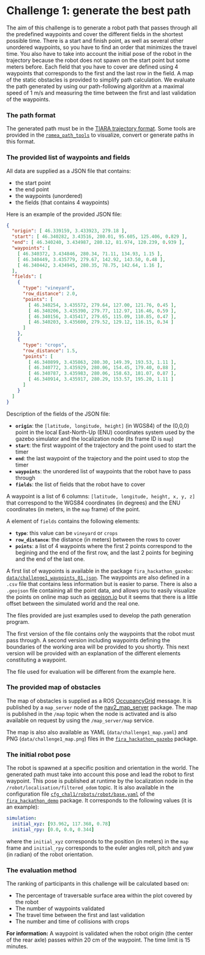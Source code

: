 # Challenge 1: generate the best path

The aim of this challenge is to generate a robot path that passes through all the predefined
waypoints and cover the different fields in the shortest possible time.
There is a start and finish point, as well as several other unordered waypoints, so you have to find
an order that minimizes the travel time.
You also have to take into account the initial pose of the robot in the trajectory because the robot
does not spawn on the start point but some meters before.
Each field that you have to cover are defined using 4 waypoints that corresponds to the first and
the last row in the field.
A map of the static obstacles is provided to simplify path calculation.
We evaluate the path generated by using our path-following algorithm at a maximal speed of 1 m/s
and measuring the time between the first and last validation of the waypoints.

### The path format

The generated path must be in the [TIARA trajectory
format](https://github.com/Romea/romea-ros-path-tools/blob/main/doc/tiara_format.md).
Some tools are provided in the [`romea_path_tools`](https://github.com/Romea/romea-ros-path-tools)
to visualize, convert or generate paths in this format.


### The provided list of waypoints and fields

All data are supplied as a JSON file that contains:

* the start point
* the end point
* the waypoints (unordered)
* the fields (that contains 4 waypoints)

Here is an example of the provided JSON file:

```json
{
  "origin": [ 46.339159, 3.433923, 279.18 ],
  "start": [ 46.340282, 3.43516, 280.01, 95.605, 125.406, 0.829 ],
  "end": [ 46.340240, 3.434987, 280.12, 81.974, 120.239, 0.939 ],
  "waypoints": [
    [ 46.340372, 3.434846, 280.34, 71.11, 134.93, 1.15 ],
    [ 46.340449, 3.435779, 279.67, 142.92, 143.50, 0.48 ],
    [ 46.340442, 3.434945, 280.35, 78.75, 142.64, 1.16 ],
  ],
  "fields": [
    {
      "type": "vineyard",
      "row_distance": 2.0,
      "points": [
        [ 46.340254, 3.435572, 279.64, 127.00, 121.76, 0.45 ],
        [ 46.340206, 3.435390, 279.77, 112.97, 116.46, 0.59 ],
        [ 46.340156, 3.435417, 279.65, 115.09, 110.85, 0.47 ],
        [ 46.340203, 3.435600, 279.52, 129.12, 116.15, 0.34 ]
      ]
    },
    {
      "type": "crops",
      "row_distance": 1.5,
      "points": [
        [ 46.340899, 3.435863, 280.30, 149.39, 193.53, 1.11 ],
        [ 46.340772, 3.435929, 280.06, 154.45, 179.40, 0.88 ],
        [ 46.340787, 3.435983, 280.06, 158.63, 181.07, 0.87 ],
        [ 46.340914, 3.435917, 280.29, 153.57, 195.20, 1.11 ]
      ]
    }
  ]
}
```

Description of the fields of the JSON file:
* __`origin`__: the `[latitude, longitude, height]` (in WGS84) of the (0,0,0) point in the local
East-North-Up (ENU) coordinates system used by the gazebo simulator and the localization node (its
frame ID is `map`)
* __`start`__: the first waypoint of the trajectory and the point used to start the timer
* __`end`__: the last waypoint of the trajectory and the point used to stop the timer
* __`waypoints`__: the unordered list of waypoints that the robot have to pass through
* __`fields`__: the list of fields that the robot have to cover

A waypoint is a list of 6 columns: `[latitude, longitude, height, x, y, z]` that correspond to the
WGS84 coordinates (in degrees) and the ENU coordinates (in meters, in the `map` frame) of the point.

A element of `fields` contains the following elements:
* __`type`__: this value can be `vineyard` or `crops`
* __`row_distance`__: the distance (in meters) between the rows to cover
* __`points`__: a list of 4 waypoints where the first 2 points correspond to the begining and the
end of the first row, and the last 2 points for begining and the end of the last one.

A first list of waypoints is available in the package `fira_hackathon_gazebo`:
[`data/challenge1_waypoints_01.json`](https://github.com/FiraHackathon/fira_hackathon_gazebo/blob/main/data/challenge1_waypoints_01.json).
The waypoints are also defined in a `.csv` file that contains less information but is easier to
parse.
There is also a `.geojson` file containing all the point data, and allows you to easily visualize
the points on online map such as [geojson.io](https://geojson.io/#map=17.58/46.340178/3.435183) but
it seems that there is a little offset between the simulated world and the real one.

The files provided are just examples used to develop the path generation program.

The first version of the file contains only the waypoints that the robot must pass through.
A second version including waypoints defining the boundaries of the working area will be provided to you shortly.
This next version will be provided with an explanation of the different elements constituting a waypoint.

The file used for evaluation will be different from the example here.


### The provided map of obstacles

The map of obstacles is supplied as a ROS
[OccupancyGrid](https://docs.ros2.org/foxy/api/nav_msgs/msg/OccupancyGrid.html) message.
It is published by a `map_server` node of the
[nav2_map_server](https://github.com/ros-planning/navigation2/blob/humble/nav2_map_server/README.md)
package.
The map is published in the `/map` topic when the node is activated and is also available on request
by using the `/map_server/map` service.

The map is also also available as YAML (`data/challenge1_map.yaml`) and PNG
(`data/challenge1_map.png`) files in the
[`fira_hackathon_gazebo`](https://github.com/FiraHackathon/fira_hackathon_gazebo/tree/main) package.


### The initial robot pose

The robot is spawned at a specific position and orientation in the world.
The generated path must take into account this pose and lead the robot to first waypoint.
This pose is published at runtime by the localization node in the
`/robot/localisation/filtered_odom` topic.
It is also available in the configuration file
[`cfg_chal1/robots/robot/base.yaml`](https://github.com/FiraHackathon/fira_hackathon_demo/blob/main/cfg_chal1/robots/robot/base.yaml)
of the [`fira_hackathon_demo`](https://github.com/FiraHackathon/fira_hackathon_demo) package.
It corresponds to the following values (it is an example):
```yaml
simulation:
  initial_xyz: [93.962, 117.368, 0.78]
  initial_rpy: [0.0, 0.0, 0.344]
```
where the `initial_xyz` corresponds to the position (in meters) in the `map` frame and `initial_rpy`
corresponds to the euler angles roll, pitch and yaw (in radian) of the robot orientation.


### The evaluation method

The ranking of participants in this challenge will be calculated based on:
* The percentage of traversable surface area within the plot covered by the robot
* The number of waypoints validated
* The travel time between the first and last validation
* The number and time of collisions with crops

__For information:__
A waypoint is validated when the robot origin (the center of the rear axle) passes within 20 cm of
the waypoint.
The time limit is 15 minutes.
